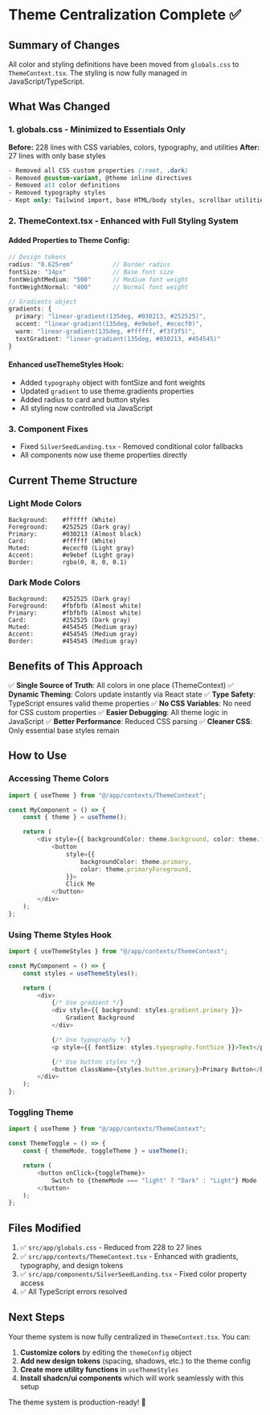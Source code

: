 # Theme Centralization Complete ✅

## Summary of Changes

All color and styling definitions have been moved from `globals.css` to `ThemeContext.tsx`. The styling is now fully managed in JavaScript/TypeScript.

## What Was Changed

### 1. **globals.css** - Minimized to Essentials Only

**Before:** 228 lines with CSS variables, colors, typography, and utilities
**After:** 27 lines with only base styles

```css
- Removed all CSS custom properties (:root, .dark)
- Removed @custom-variant, @theme inline directives
- Removed all color definitions
- Removed typography styles
- Kept only: Tailwind import, base HTML/body styles, scrollbar utilities
```

### 2. **ThemeContext.tsx** - Enhanced with Full Styling System

#### Added Properties to Theme Config:

```typescript
// Design tokens
radius: "0.625rem"           // Border radius
fontSize: "14px"             // Base font size
fontWeightMedium: "500"      // Medium font weight
fontWeightNormal: "400"      // Normal font weight

// Gradients object
gradients: {
  primary: "linear-gradient(135deg, #030213, #252525)",
  accent: "linear-gradient(135deg, #e9ebef, #ececf0)",
  warm: "linear-gradient(135deg, #ffffff, #f3f3f5)",
  textGradient: "linear-gradient(135deg, #030213, #454545)"
}
```

#### Enhanced useThemeStyles Hook:

- Added `typography` object with fontSize and font weights
- Updated `gradient` to use theme.gradients properties
- Added radius to card and button styles
- All styling now controlled via JavaScript

### 3. **Component Fixes**

- Fixed `SilverSeedLanding.tsx` - Removed conditional color fallbacks
- All components now use theme properties directly

## Current Theme Structure

### Light Mode Colors

```
Background:    #ffffff (White)
Foreground:    #252525 (Dark gray)
Primary:       #030213 (Almost black)
Card:          #ffffff (White)
Muted:         #ececf0 (Light gray)
Accent:        #e9ebef (Light gray)
Border:        rgba(0, 0, 0, 0.1)
```

### Dark Mode Colors

```
Background:    #252525 (Dark gray)
Foreground:    #fbfbfb (Almost white)
Primary:       #fbfbfb (Almost white)
Card:          #252525 (Dark gray)
Muted:         #454545 (Medium gray)
Accent:        #454545 (Medium gray)
Border:        #454545 (Medium gray)
```

## Benefits of This Approach

✅ **Single Source of Truth**: All colors in one place (ThemeContext)
✅ **Dynamic Theming**: Colors update instantly via React state
✅ **Type Safety**: TypeScript ensures valid theme properties
✅ **No CSS Variables**: No need for CSS custom properties
✅ **Easier Debugging**: All theme logic in JavaScript
✅ **Better Performance**: Reduced CSS parsing
✅ **Cleaner CSS**: Only essential base styles remain

## How to Use

### Accessing Theme Colors

```typescript
import { useTheme } from "@/app/contexts/ThemeContext";

const MyComponent = () => {
	const { theme } = useTheme();

	return (
		<div style={{ backgroundColor: theme.background, color: theme.foreground }}>
			<button
				style={{
					backgroundColor: theme.primary,
					color: theme.primaryForeground,
				}}>
				Click Me
			</button>
		</div>
	);
};
```

### Using Theme Styles Hook

```typescript
import { useThemeStyles } from "@/app/contexts/ThemeContext";

const MyComponent = () => {
	const styles = useThemeStyles();

	return (
		<div>
			{/* Use gradient */}
			<div style={{ background: styles.gradient.primary }}>
				Gradient Background
			</div>

			{/* Use typography */}
			<p style={{ fontSize: styles.typography.fontSize }}>Text</p>

			{/* Use button styles */}
			<button className={styles.button.primary}>Primary Button</button>
		</div>
	);
};
```

### Toggling Theme

```typescript
import { useTheme } from "@/app/contexts/ThemeContext";

const ThemeToggle = () => {
	const { themeMode, toggleTheme } = useTheme();

	return (
		<button onClick={toggleTheme}>
			Switch to {themeMode === "light" ? "Dark" : "Light"} Mode
		</button>
	);
};
```

## Files Modified

1. ✅ `src/app/globals.css` - Reduced from 228 to 27 lines
2. ✅ `src/app/contexts/ThemeContext.tsx` - Enhanced with gradients, typography, and design tokens
3. ✅ `src/app/components/SilverSeedLanding.tsx` - Fixed color property access
4. ✅ All TypeScript errors resolved

## Next Steps

Your theme system is now fully centralized in `ThemeContext.tsx`. You can:

1. **Customize colors** by editing the `themeConfig` object
2. **Add new design tokens** (spacing, shadows, etc.) to the theme config
3. **Create more utility functions** in `useThemeStyles`
4. **Install shadcn/ui components** which will work seamlessly with this setup

The theme system is production-ready! 🎉
